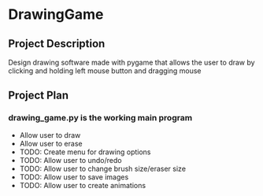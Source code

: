 # DrawingGame
## Project Description
Design drawing software made with pygame that allows the user to draw by clicking and holding left mouse button and dragging mouse

## Project Plan
### drawing_game.py is the working main program
- Allow user to draw
- Allow user to erase
- TODO: Create menu for drawing options
- TODO: Allow user to undo/redo
- TODO: Allow user to change brush size/eraser size
- TODO: Allow user to save images
- TODO: Allow user to create animations
